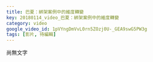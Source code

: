 ```yaml
---
title: 巴夏：綁架案例中的維度轉變
key: 20180114_video_巴夏：綁架案例中的維度轉變
category: video
google_video_id: 1pVYngDmVvL0rn5ZOzj0U-_GEA9swG5PW3g
tags: [影片, 待編輯]
---
```


尚無文字
